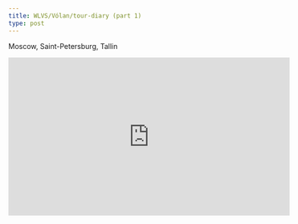 ```yaml
---
title: WLVS/Vólan/tour-diary (part 1)
type: post
---
```

<p>Moscow, Saint-Petersburg, Tallin<br>
</p>
<iframe width="560" height="315" src="https://www.youtube.com/embed/rM7Cb-M95R0" frameborder="0" allow="autoplay; encrypted-media" allowfullscreen></iframe>

